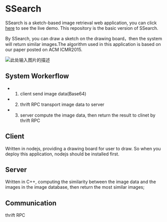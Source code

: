 # SSearch

SSearch is a sketch-based image retrieval web application, you can click [here](http://omap.fudan.edu.cn/sketch_based_image_retrieval) to see the live demo. This repository is the basic version of SSearch.

By SSearch, you can draw a sketch on the drawing board，then the system will return similar images.The algorithm used in this application is based on our paper posted on ACM ICMR2015.

![此处输入图片的描述](http://7xjuf4.com1.z0.glb.clouddn.com/sketch_sketch.PNG)


## System Workerflow

- 1) client send image data(Base64)
- 2) thrift RPC transport image data to server
- 3) server compute the image data, then return the result to clinet by thrift RPC 

## Client

Written in nodejs, providing a drawing board for user to draw. So when you deploy this application, nodejs should be installed first.

## Server

Written in C++, computing the similarity between the image data and the images in the image database, then return the most similar images;

## Communication

thrift RPC

